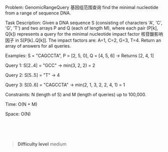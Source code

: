 Problem: GenomicRangeQuery 基因组范围查询
  find the minimal nucleotide from a range of sequence DNA.

Task Description:
Given a DNA sequence S (consisting of characters 'A', 'C', 'G', 'T') and two arrays P and Q (each of length M), where each pair (P[k], Q[k]) represents a query for the minimal nucleotide impact factor 核苷酸影响因子 in S[P[k]..Q[k]]. The impact factors are: A=1, C=2, G=3, T=4. Return an array of answers for all queries.

Examples:
S = "CAGCCTA", P = [2, 5, 0], Q = [4, 5, 6] → Returns [2, 4, 1]

Query 1: S[2..4] = "GCC" → min(3, 2, 2) = 2

Query 2: S[5..5] = "T" → 4

Query 3: S[0..6] = "CAGCCTA" → min(2, 1, 3, 2, 2, 4, 1) = 1

Constraints:
N (length of S) and M (length of queries) up to 100,000.

Time: O(N + M)

Space: O(N)



<br><br><br>

> **Difficulty level**
> medium
